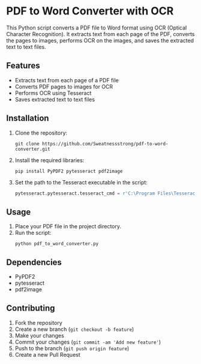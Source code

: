 
# PDF to Word Converter with OCR

This Python script converts a PDF file to Word format using OCR (Optical Character Recognition). It extracts text from each page of the PDF, converts the pages to images, performs OCR on the images, and saves the extracted text to text files.

## Features

- Extracts text from each page of a PDF file
- Converts PDF pages to images for OCR
- Performs OCR using Tesseract
- Saves extracted text to text files

## Installation

1. Clone the repository:
   ```
   git clone https://github.com/Sweatnessstrong/pdf-to-word-converter.git
   ```

2. Install the required libraries:
   ```
   pip install PyPDF2 pytesseract pdf2image
   ```

3. Set the path to the Tesseract executable in the script:
   ```python
   pytesseract.pytesseract.tesseract_cmd = r'C:\Program Files\Tesseract-OCR\tesseract.exe'
   ```

## Usage

1. Place your PDF file in the project directory.
2. Run the script:
   ```
   python pdf_to_word_converter.py
   ```

## Dependencies

- PyPDF2
- pytesseract
- pdf2image

## Contributing

1. Fork the repository
2. Create a new branch (`git checkout -b feature`)
3. Make your changes
4. Commit your changes (`git commit -am 'Add new feature'`)
5. Push to the branch (`git push origin feature`)
6. Create a new Pull Request
